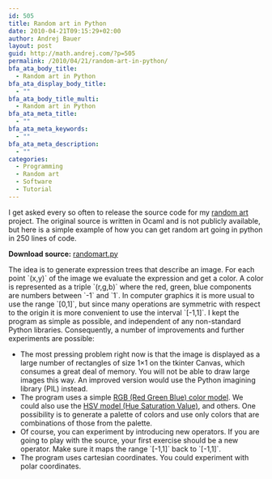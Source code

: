 ```yaml
---
id: 505
title: Random art in Python
date: 2010-04-21T09:15:29+02:00
author: Andrej Bauer
layout: post
guid: http://math.andrej.com/?p=505
permalink: /2010/04/21/random-art-in-python/
bfa_ata_body_title:
  - Random art in Python
bfa_ata_display_body_title:
  - ""
bfa_ata_body_title_multi:
  - Random art in Python
bfa_ata_meta_title:
  - ""
bfa_ata_meta_keywords:
  - ""
bfa_ata_meta_description:
  - ""
categories:
  - Programming
  - Random art
  - Software
  - Tutorial
---
```

I get asked every so often to release the source code for my [random art](http://www.random-art.org/) project. The original source is written in Ocaml and is not publicly available, but here is a simple example of how you can get random art going in python in 250 lines of code.

**Download source:** [randomart.py](/wp-content/uploads/2010/04/randomart.py "Random art")

<!--more-->

The idea is to generate expression trees that describe an image. For each point \`(x,y)\` of the image we evaluate the expression and get a color. A color is represented as a triple \`(r,g,b)\` where the red, green, blue components are numbers between \`-1\` and \`1\`. In computer graphics it is more usual to use the range \`[0,1]\`, but since many operations are symmetric with respect to the origin it is more convenient to use the interval \`[-1,1]\`. I kept the program as simple as possible, and independent of any non-standard Python libraries. Consequently, a number of improvements and further experiments are possible:

  * The most pressing problem right now is that the image is displayed as a large number of rectangles of size 1&#215;1 on the tkinter Canvas, which consumes a great deal of memory. You will not be able to draw large images this way. An improved version would use the Python imagining library (PIL) instead.
  * The program uses a simple [RGB (Red Green Blue) color model](http://en.wikipedia.org/wiki/RGB_color_model). We could also use the [HSV model (Hue Saturation Value)](http://en.wikipedia.org/wiki/HSL_and_HSV), and others. One possibility is to generate a palette of colors and use only colors that are combinations of those from the palette.
  * Of course, you can experiment by introducing new operators. If you are going to play with the source, your first exercise should be a new operator. Make sure it maps the range \`[-1,1]\` back to \`[-1,1]\`.
  * The program uses cartesian coordinates. You could experiment with polar coordinates.